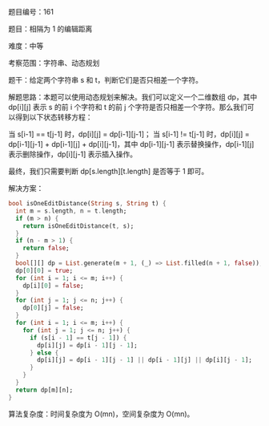 题目编号：161

题目：相隔为 1 的编辑距离

难度：中等

考察范围：字符串、动态规划

题干：给定两个字符串 s 和 t，判断它们是否只相差一个字符。

解题思路：本题可以使用动态规划来解决。我们可以定义一个二维数组 dp，其中 dp[i][j] 表示 s 的前 i 个字符和 t 的前 j 个字符是否只相差一个字符。那么我们可以得到以下状态转移方程：

当 s[i-1] == t[j-1] 时，dp[i][j] = dp[i-1][j-1]；
当 s[i-1] != t[j-1] 时，dp[i][j] = dp[i-1][j-1] + dp[i-1][j] + dp[i][j-1]，其中 dp[i-1][j-1] 表示替换操作，dp[i-1][j] 表示删除操作，dp[i][j-1] 表示插入操作。

最终，我们只需要判断 dp[s.length][t.length] 是否等于 1 即可。

解决方案：

```dart
bool isOneEditDistance(String s, String t) {
  int m = s.length, n = t.length;
  if (m > n) {
    return isOneEditDistance(t, s);
  }
  if (n - m > 1) {
    return false;
  }
  bool[][] dp = List.generate(m + 1, (_) => List.filled(n + 1, false));
  dp[0][0] = true;
  for (int i = 1; i <= m; i++) {
    dp[i][0] = false;
  }
  for (int j = 1; j <= n; j++) {
    dp[0][j] = false;
  }
  for (int i = 1; i <= m; i++) {
    for (int j = 1; j <= n; j++) {
      if (s[i - 1] == t[j - 1]) {
        dp[i][j] = dp[i - 1][j - 1];
      } else {
        dp[i][j] = dp[i - 1][j - 1] || dp[i - 1][j] || dp[i][j - 1];
      }
    }
  }
  return dp[m][n];
}
```

算法复杂度：时间复杂度为 O(mn)，空间复杂度为 O(mn)。